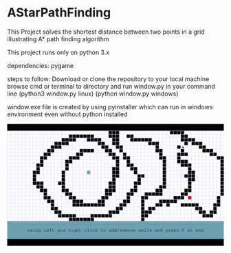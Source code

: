 # AStarPathFinding

This Project solves the shortest distance between two points in a grid illustrating A* path finding algorithm

This project runs only on python 3.x

dependencies: pygame

steps to follow:
  Download or clone the repository to your local machine
  browse cmd or terminal to directory and run window.py in your command line
  (python3 window.py linux)
  (python window.py windows)

window.exe file is created by using pyinstaller which can run in windows environment even without python installed

![alt text](https://github.com/pavan-aeturi/AStarPathFinding/blob/master/ezgif.com-video-to-gif.gif?raw=true)
